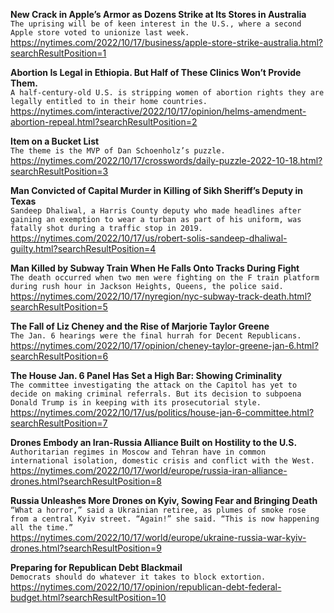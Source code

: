 **New Crack in Apple’s Armor as Dozens Strike at Its Stores in Australia**\
`The uprising will be of keen interest in the U.S., where a second Apple store voted to unionize last week.`\
https://nytimes.com/2022/10/17/business/apple-store-strike-australia.html?searchResultPosition=1

**Abortion Is Legal in Ethiopia. But Half of These Clinics Won’t Provide Them.**\
`A half-century-old U.S. is stripping women of abortion rights they are legally entitled to in their home countries.`\
https://nytimes.com/interactive/2022/10/17/opinion/helms-amendment-abortion-repeal.html?searchResultPosition=2

**Item on a Bucket List**\
`The theme is the MVP of Dan Schoenholz’s puzzle.`\
https://nytimes.com/2022/10/17/crosswords/daily-puzzle-2022-10-18.html?searchResultPosition=3

**Man Convicted of Capital Murder in Killing of Sikh Sheriff’s Deputy in Texas**\
`Sandeep Dhaliwal, a Harris County deputy who made headlines after gaining an exemption to wear a turban as part of his uniform, was fatally shot during a traffic stop in 2019.`\
https://nytimes.com/2022/10/17/us/robert-solis-sandeep-dhaliwal-guilty.html?searchResultPosition=4

**Man Killed by Subway Train When He Falls Onto Tracks During Fight**\
`The death occurred when two men were fighting on the F train platform during rush hour in Jackson Heights, Queens, the police said.`\
https://nytimes.com/2022/10/17/nyregion/nyc-subway-track-death.html?searchResultPosition=5

**The Fall of Liz Cheney and the Rise of Marjorie Taylor Greene**\
`The Jan. 6 hearings were the final hurrah for Decent Republicans.`\
https://nytimes.com/2022/10/17/opinion/cheney-taylor-greene-jan-6.html?searchResultPosition=6

**The House Jan. 6 Panel Has Set a High Bar: Showing Criminality**\
`The committee investigating the attack on the Capitol has yet to decide on making criminal referrals. But its decision to subpoena Donald Trump is in keeping with its prosecutorial style.`\
https://nytimes.com/2022/10/17/us/politics/house-jan-6-committee.html?searchResultPosition=7

**Drones Embody an Iran-Russia Alliance Built on Hostility to the U.S.**\
`Authoritarian regimes in Moscow and Tehran have in common international isolation, domestic crisis and conflict with the West.`\
https://nytimes.com/2022/10/17/world/europe/russia-iran-alliance-drones.html?searchResultPosition=8

**Russia Unleashes More Drones on Kyiv, Sowing Fear and Bringing Death**\
`“What a horror,” said a Ukrainian retiree, as plumes of smoke rose from a central Kyiv street. “Again!” she said. “This is now happening all the time.”`\
https://nytimes.com/2022/10/17/world/europe/ukraine-russia-war-kyiv-drones.html?searchResultPosition=9

**Preparing for Republican Debt Blackmail**\
`Democrats should do whatever it takes to block extortion.`\
https://nytimes.com/2022/10/17/opinion/republican-debt-federal-budget.html?searchResultPosition=10


